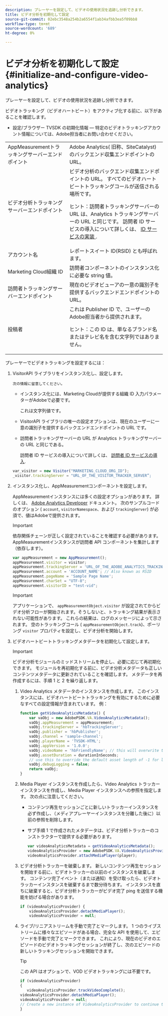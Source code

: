 ```yaml
---
description: プレーヤーを設定して、ビデオの使用状況を追跡し分析できます。
title: ビデオ分析を初期化して設定
source-git-commit: 02ebc3548a254b2a6554f1ab34afbb3ea5f09bb8
workflow-type: tm+mt
source-wordcount: '689'
ht-degree: 0%

---
```


# ビデオ分析を初期化して設定 {#initialize-and-configure-video-analytics}

プレーヤーを設定して、ビデオの使用状況を追跡し分析できます。

ビデオトラッキング（ビデオハートビート）をアクティブ化する前に、以下があることを確認します。

* 設定/ブラウザー TVSDK の初期化情報 — 特定のビデオトラッキングアカウント情報については、Adobe担当者にお問い合わせください。

<table id="table_3565328ABBEE4605A92EAE1ADE5D6F84">
 <tbody>
  <tr>
   <td colname="col1"> AppMeasurementトラッキングサーバーエンドポイント </td>
   <td colname="col2"> Adobe Analytics( 旧称、SiteCatalyst) のバックエンド収集エンドポイントの URL。 </td>
  </tr>
  <tr>
   <td colname="col1"> ビデオ分析トラッキングサーバーエンドポイント </td>
   <td colname="col2"> ビデオ分析のバックエンド収集エンドポイントの URL。 すべてのビデオハートビートトラッキングコールが送信される場所です。 <p>ヒント：訪問者トラッキングサーバーの URL は、Analytics トラッキングサーバーの URL と同じです。 訪問者 ID サービスの導入について詳しくは、 <a href="https://experienceleague.adobe.com/docs/id-service/using/implementation/setup-target.html?lang=en" format="html" scope="external"> ID サービスの実装 </a>. </p> </td>
  </tr>
  <tr>
   <td colname="col1"> アカウント名 </td>
   <td colname="col2"> レポートスイート ID(RSID) とも呼ばれます。 </td>
  </tr>
  <tr>
   <td colname="col1"> Marketing Cloud組織 ID </td>
   <td colname="col2"> 訪問者コンポーネントのインスタンス化に必要な string 値。 </td>
  </tr>
  <tr>
   <td colname="col1"> 訪問者トラッキングサーバーエンドポイント </td>
   <td colname="col2"> 現在のビデオビューアの一意の識別子を提供するバックエンドエンドポイントの URL。 </td>
  </tr>
  <tr>
   <td colname="col1"> 投稿者 </td>
   <td colname="col2"> これは Publisher ID で、ユーザーのAdobe担当者から提供されます。 <p>ヒント：この ID は、単なるブランド名またはテレビ名を含む文字列ではありません。 </p> </td>
  </tr>
 </tbody>
</table>

プレーヤーでビデオトラッキングを設定するには：

1. VisitorAPI ライブラリをインスタンス化し、設定します。

       次の情報に留意してください。
   
   * インスタンス化には、Marketing Cloudが提供する組織 ID 入力パラメーターがAdobeで必要です。

     これは文字列値です。
   * VisitorAPI ライブラリの唯一の設定オプションは、現在のユーザーに一意の識別子を提供するバックエンドエンドポイントの URL です。
   * 訪問者トラッキングサーバーの URL が Analytics トラッキングサーバーの URL と同じである。

     訪問者 ID サービスの導入について詳しくは、 [訪問者 ID サービスの導入](https://experienceleague.adobe.com/docs/id-service/using/implementation/setup-target.html?lang=en).

   ```js
   var_visitor = new Visitor("MARKETING_CLOUD_ORG_ID");
   _visitor.trackingServer = "URL_OF_THE_VISITOR_TRACKER_SERVER”;
   ```

2. インスタンス化し、AppMeasurementコンポーネントを設定します。

   AppMeasurementインスタンスには多くの設定オプションがあります。 詳しくは、 [Adobe Analytics Developer](https://microsite.omniture.com/t2/help/en_US/reference/#Developer) ドキュメント。 次のサンプルコードのオプション ( `account`, `visitorNamespace`、および `trackingServer`) が必須で、値はAdobeで提供されます。

   >[!IMPORTANT]
   >
   >依存関係チェーンが正しく設定されていることを確認する必要があります。 AppMeasurementインスタンスが訪問者 API コンポーネントを集計します（依存します）。

   ```js
   var appMeasurement = new AppMeasurement();
   appMeasurement.visitor = visitor;
   appMeasurement.trackingServer = 'URL_OF_THE_ADOBE_ANALYTICS_TRACKING_SERVER';
   appMeasurement.account = 'ACCOUNT_NAME'; // Also known as RSID
   appMeasurement.pageName = 'Sample Page Name';
   appMeasurement.charSet = "UTF-8";
   appMeasurement.visitorID = "test-vid";
   ```

   >[!IMPORTANT]
   >
   >アプリケーションで、 `appMeasurementObject.visitor` が設定されてからビデオ分析フローが開始されます。そうしないと、トラッキング結果が表示されない可能性があります。 これらの結果は、ログのメッセージによって示されます。 空のトラッキングコール ( `appMeasurementObject.track`)、ポーリング `visitor` プロパティを設定し、ビデオ分析を開始します。

3. ビデオハートビートトラッキングメタデータを初期化して設定します。

   >[!IMPORTANT]
   >
   >ビデオ分析モジュールのミッドストリームを停止し、必要に応じて再初期化できます。 モジュールを再初期化する前に、ビデオ分析メタデータも正しいコンテンツメタデータに更新されていることを確認します。 メタデータを再作成するには、手順 1 と 2 を繰り返します。

   1. Video Analytics メタデータのインスタンスを作成します。
このインスタンスには、ビデオハートビートトラッキングを有効にするために必要なすべての設定情報が含まれています。 例：

      ```js
      function getVideoAnalyticsMetadata() {
          var vaObj = new AdobePSDK.VA.VideoAnalyticsMetadata();
          vaObj.appMeasurement = appMeasurement;
          vaObj.trackingServer = 'hbTrackingServer';
          vaObj.publisher = 'hbPublisher';
          vaObj.channel = 'sample-channel';
          vaObj.playerName = 'TVSDK-HTML';
          vaObj.appVersion = '1.0.0';
          vaObj.videoName = 'hbFriendlyName'; // this will overwrite the ContextData variable a.media.friendlyName
          vaObj.assetDuration = durationInSeconds;
          // use this to override the default asset length of -1 for live streams
          vaObj.debugLogging = false;
          return vaObj;
      }
      ```

   2. Media Player インスタンスを作成したら、Video Analytics トラッカーインスタンスを作成し、Media Player インスタンスへの参照を指定します。
次の点に注意してください。

      * コンテンツ再生セッションごとに新しいトラッカーインスタンスを必ず作成し、（メディアプレーヤーインスタンスを分離した後に）以前の参照を削除します。
      * サブ手順 1 で作成されたメタデータは、ビデオ分析トラッカーのコンストラクターで提供する必要があります。

        ```js
        var videoAnalyticsMetadata = getVideoAnalyticsMetadata();
        videoAnalyticsProvider = new AdobePSDK.VA.VideoAnalyticsProvider(videoAnalyticsMetadata);
        videoAnalyticsProvider.attachMediaPlayer(player);
        ```

   3. ビデオ分析トラッカーを破棄します。
新しいコンテンツ再生セッションを開始する前に、ビデオトラッカーの以前のインスタンスを破棄します。 コンテンツ完了イベント（または通知）を受け取ったら、ビデオトラッカーインスタンスを破棄するまで数分待ちます。 インスタンスを直ちに破棄すると、ビデオ分析トラッカーがビデオ完了 ping を送信する機能を妨げる場合があります。

      ```js
      if (videoAnalyticsProvider) {
          videoAnalyticsProvider.detachMediaPlayer();
          videoAnalyticsProvider = null;
      ```

   4. ライブ/リニアストリームを手動で完了とマークします。
1 つのライブストリームに様々なエピソードがある場合、完全な API を使用して、エピソードを手動で完了とマークできます。 これにより、現在のビデオのエピソードのビデオトラッキングセッションが終了し、次のエピソードの新しいトラッキングセッションを開始できます。
      >[!TIP]
      >
      >この API はオプションで、VOD ビデオトラッキングには不要です。

      ```js
      if (videoAnalyticsProvider)
      {
         videoAnalyticsProvider.trackVideoComplete();
      videoAnalyticsProvider.detachMediaPlayer();
      videoAnalyticsProvider = null;
      // Create a new instance of VideoAnalyticsProvider to continue tracking.
      }
      ```
